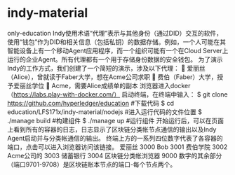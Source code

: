 # indy-material
only-education
Indy使用术语“代理”表示与其他身份（通过DID）交互的软件，使用“钱包”作为DID和相关信息（包括私钥）的数据存储。例如，一个人可能在其智能设备上有一个移动Agent应用程序，而一个组织可能有一个在Cloud Server上运行的企业Agent。所有代理都有一个用于存储身份数据的安全钱包。
为了演示Indy的工作方式，我们创建了一个简短的演示，涉及以下代理：
	爱丽丝（Alice），曾就读于Faber大学，想在Acme公司求职
	费伯（Faber）大学，授予爱丽丝学位
	Acme，需要Alice成绩单的副本
浏览器进入docker（https://labs.play-with-docker.com/）
启动终端，在终端中输入：
$  git clone https://github.com/hyperledger/education #下载代码
$  cd education/LFS171x/indy-material/nodejs #进入运行代码的文件位置
$  ./manage build #构建组件
$  ./manage up #运行组件
开始运行后，可以在页面上看到所有的容器的日志，日志显示了区块链分类帐节点通信的输出以及Indy Agent启动并与分类帐通信的输出。
终端上方的一系列四位数字代表了各容器的端口，点击可以进入浏览器访问该链接。
  爱丽丝 3000
  Bob 3001
  费伯学院 3002
  Acme公司的 3003
  储蓄银行 3004
  区块链分类帐浏览器 9000
  数字的其余部分（端口9701-9708）是区块链账本节点的端口-每个节点两个。
